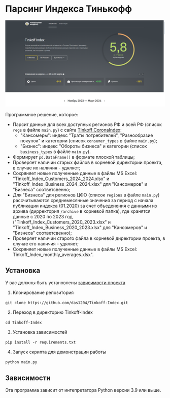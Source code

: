 # Парсинг Индекса Тинькофф

![index](./img/index.png)

Программное решение, которое:
* Парсит данные для всех доступных регионов РФ и всей РФ (список ```regs``` в файле ```main.py```) с сайта [Tinkoff CoronaIndex](https://index.tinkoff.ru/):
  * "Кансомеры": индекс "Траты потребителей", "Разнообразие покупок" и категории (список ```consumer_types``` в файле ```main.py```);
  * "Бизнес": индекс "Обороты бизнеса" и категории (список ```business_types``` в файле ```main.py```).
* Формирует ```pd.DataFrame()``` в формате плоской таблицы;
* Проверяет наличии старых файлов в корневой директории проекта, в случае их наличия - удяляет;
* Сохряняет новые полученные данные в файлы MS Excel: "Tinkoff_Index_Customers_2024_2024.xlsx" и "Tinkoff_Index_Business_2024_2024.xlsx" для "Кансомеров" и "Бизнеса" соответсвенно;
* Для "Бизнеса" для регионов ЦФО (список ```regions``` в файле ```main.py```) рассчитываются среднемесячные значения за период с начала публикации индекса (01.2020) за счет объеденения с данными из архива (дирректория ```/archive``` в корневой папке), где хранятся данные с 2020 по 2023 год ("Tinkoff_Index_Customers_2020_2023.xlsx" и "Tinkoff_Index_Business_2020_2023.xlsx" для "Кансомеров" и "Бизнеса" соответсвенно);
* Проверяет наличии старого файла в корневой директории проекта, в случае его наличия - удяляет;
* Сохряняет новые полученные данные в файлы MS Excel: Tinkoff_Index_monthly_averages.xlsx".

<!--Установка-->
## Установка
У вас должны быть установлены [зависимости проекта](https://github.com/das1204/Tinkoff-Index#зависимости)

1. Клонирование репозитория 

```git clone https://github.com/das1204/Tinkoff-Index.git```

2. Переход в директорию Tinkoff-Index

```cd Tinkoff-Index```

3. Установка зависимостей

```pip install -r requirements.txt```

4. Запуск скрипта для демонстрации работы

```python main.py```

<!--зависимости-->
## Зависимости
Эта программа зависит от интепретатора Python версии 3.9 или выше.

<!--Логика работы-->
